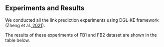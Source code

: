 ## Experiments and Results

We conducted all the link prediction experiments using DGL-KE framework (Zheng et al.,[2021](https://arxiv.org/pdf/2004.08532.pdf)). 

The results of these experiments of FB1 and FB2 dataset are shown in the table below. 
